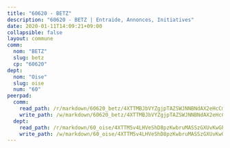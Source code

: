 ```yaml
---
title: "60620 - BETZ"
description: "60620 - BETZ | Entraide, Annonces, Initiatives"
date: 2020-01-11T14:09:21+09:00
collapsible: false
layout: commune
comm:
  nom: "BETZ"
  slug: betz
  cp: "60620"
dept:
  nom: "Oise"
  slug: oise
  num: "60"
peerpad:
  comm:
    read_path: /r/markdown/60620_betz/4XTTMBJbVYZgjpTAZSWJNNBNdAX2eHcCm8FkD58TU9kAzo1pz
    write_path: /w/markdown/60620_betz/4XTTMBJbVYZgjpTAZSWJNNBNdAX2eHcCm8FkD58TU9kAzo1pz-K3TgUTBz3wPxmPe6Tr9Q3dsHBWaCQhusJvpDykrF9Pbciew8E38Lrb9T561UhjWxcggVMDvEXWyziqqCX3Vs273j3mCERvqbHCMEDGiKETeRNN9adsPgS4RGMS1JyNrfUhaF3k8E
  dept:
    read_path: /r/markdown/60_oise/4XTTM5v4LHVeShD8pzKwbruMASSzGXUvKwGPyPNR6Aq6aruGY
    write_path: /w/markdown/60_oise/4XTTM5v4LHVeShD8pzKwbruMASSzGXUvKwGPyPNR6Aq6aruGY-K3TgTfEPmBuMGxs3WizC7aafmuSUvuvwsE7nM986pS4fEczEhokrfL1mXNtU722XatpEcDhfhLf5xd24JkCKBD4DcQHeF5CYjEkAVzDN3PuQerZfYGZ5zy2XFcJNh2Z1pYjLoQTn
---
```


